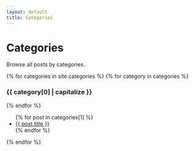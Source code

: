 ```yaml
---
layout: default
title: Categories
---
```


# Categories

Browse all posts by categories.

{% for categories in site.categories %}
{% for category in categories %}
  <h3>{{ category[0] | capitalize }}</h3>
{% endfor %}
  <ul>
    {% for post in categories[1] %}
      <li><a href="{{ post.url }}">{{ post.title }}</a></li>
    {% endfor %}
  </ul>
{% endfor %}